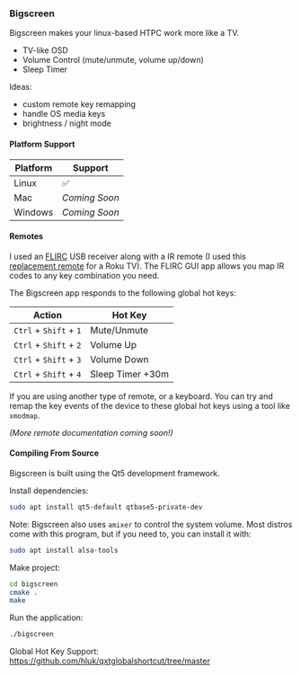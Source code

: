 <!-- 
OLD Notes:
Build the app
```bash
gcc keyboard.c -o keyhog
```

```json
{
  // could use this to mute/unmute?
  "N": "mpv:cycle ao-mute",
  "N": "mpv:del ao-mute",
  "N": "mpv:set ao-mute yes",
}
```
 -->


### Bigscreen

Bigscreen makes your linux-based HTPC work more like a TV.

- TV-like OSD
- Volume Control (mute/unmute, volume up/down)
- Sleep Timer

Ideas:
- custom remote key remapping
- handle OS media keys
- brightness / night mode


#### Platform Support

| Platform | Support |
| ------- | ------ |
| Linux | ✅ |
| Mac | _Coming Soon_ |
| Windows | _Coming Soon_ |

#### Remotes

I used an [FLIRC](https://flirc.tv/products/flirc-usb-receiver) USB receiver along with a IR remote (I used this [replacement remote](https://www.amazon.com/dp/B096XLHVS7) for a Roku TV). The FLIRC GUI app allows you map IR codes to any key combination you need. 

The Bigscreen app responds to the following global hot keys:

| Action | Hot Key |
| ------ | ------- |
| `Ctrl` + `Shift` + `1` | Mute/Unmute |
| `Ctrl` + `Shift` + `2` | Volume Up |
| `Ctrl` + `Shift` + `3` | Volume Down |
| `Ctrl` + `Shift` + `4` | Sleep Timer +30m |

If you are using another type of remote, or a keyboard. You can try and remap the key events of the device to these global hot keys using a tool like `xmodmap`. 

_(More remote documentation coming soon!)_

#### Compiling From Source

Bigscreen is built using the Qt5 development framework.

Install dependencies:

```bash
sudo apt install qt5-default qtbase5-private-dev
```

Note: Bigscreen also uses `amixer` to control the system volume. Most distros come with this program, but if you need to, you can install it with:
```bash
sudo apt install alsa-tools
```

Make project:

```bash
cd bigscreen
cmake .
make
```

Run the application:
```bash
./bigscreen
```

Global Hot Key Support:
https://github.com/hluk/qxtglobalshortcut/tree/master
